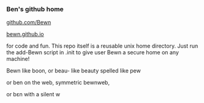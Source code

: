 ### Ben's github home
[github.com/Bewn](https://github.com/Bewn/Bewn)

[bewn.github.io](https://bewn.github.io)

for code and fun. This repo itself is a reusable unix home directory.
Just run the add-Bewn script in .init to give user Bewn a secure home on any machine!

Bewn like boon, or beau- like beauty spelled like pew

or ben on the web, symmetric bewnweb,

or bεn with a silent w
>
